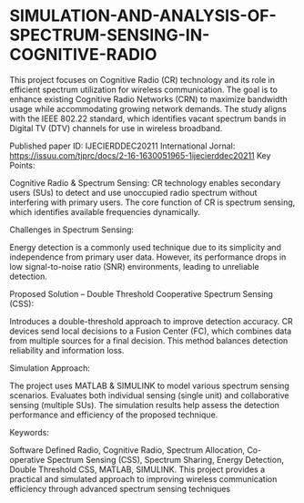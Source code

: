 # SIMULATION-AND-ANALYSIS-OF-SPECTRUM-SENSING-IN-COGNITIVE-RADIO
This project focuses on Cognitive Radio (CR) technology and its role in efficient spectrum utilization for wireless communication. The goal is to enhance existing Cognitive Radio Networks (CRN) to maximize bandwidth usage while accommodating growing network demands. The study aligns with the IEEE 802.22 standard, which identifies vacant spectrum bands in Digital TV (DTV) channels for use in wireless broadband.

Published paper ID: IJECIERDDEC20211
International Jornal: https://issuu.com/tjprc/docs/2-16-1630051965-1ijecierddec20211
Key Points:

Cognitive Radio & Spectrum Sensing:
CR technology enables secondary users (SUs) to detect and use unoccupied radio spectrum without interfering with primary users.
The core function of CR is spectrum sensing, which identifies available frequencies dynamically.

Challenges in Spectrum Sensing:

Energy detection is a commonly used technique due to its simplicity and independence from primary user data.
However, its performance drops in low signal-to-noise ratio (SNR) environments, leading to unreliable detection.

Proposed Solution – Double Threshold Cooperative Spectrum Sensing (CSS):

Introduces a double-threshold approach to improve detection accuracy.
CR devices send local decisions to a Fusion Center (FC), which combines data from multiple sources for a final decision.
This method balances detection reliability and information loss.

Simulation Approach:

The project uses MATLAB & SIMULINK to model various spectrum sensing scenarios.
Evaluates both individual sensing (single unit) and collaborative sensing (multiple SUs).
The simulation results help assess the detection performance and efficiency of the proposed technique.

Keywords:

Software Defined Radio, Cognitive Radio, Spectrum Allocation, Co-operative Spectrum Sensing (CSS), Spectrum Sharing, Energy Detection, Double Threshold CSS, MATLAB, SIMULINK.
This project provides a practical and simulated approach to improving wireless communication efficiency through advanced spectrum sensing techniques
